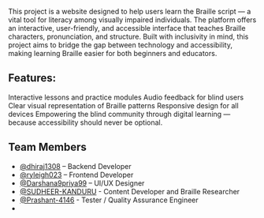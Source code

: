 This project is a website designed to help users learn the Braille script — a vital tool for literacy among visually impaired individuals. The platform offers an interactive, user-friendly, and accessible interface that teaches Braille characters, pronunciation, and structure.
Built with inclusivity in mind, this project aims to bridge the gap between technology and accessibility, making learning Braille easier for both beginners and educators.


## Features:
Interactive lessons and practice modules
Audio feedback for blind users
Clear visual representation of Braille patterns
Responsive design for all devices
Empowering the blind community through digital learning — because accessibility should never be optional.


## Team Members
- [@dhiraj1308](https://github.com/dhiraj1308) – Backend Developer  
- [@ryleigh023](https://github.com/ryleigh023) – Frontend Developer  
- [@Darshana9priya99](https://github.com/Darshana9priya99) – UI/UX Designer
- [@SUDHEER-KANDURU](https://github.com/SUDHEER-KANDURU) - Content Developer and Braille Researcher
- [@Prashant-4146](https://github.com/Prashant-4146) - Tester / Quality Assurance Engineer
- 

